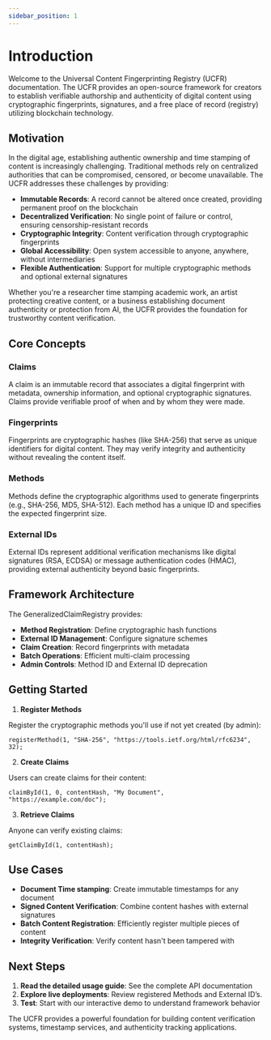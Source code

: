 ```yaml
---
sidebar_position: 1
---
```


# Introduction

Welcome to the Universal Content Fingerprinting Registry (UCFR) documentation. The UCFR provides an open-source framework for creators to establish verifiable authorship and authenticity of digital content using cryptographic fingerprints, signatures, and a free place of record (registry) utilizing blockchain technology.

## Motivation

In the digital age, establishing authentic ownership and time stamping of content is increasingly challenging. Traditional methods rely on centralized authorities that can be compromised, censored, or become unavailable. The UCFR addresses these challenges by providing:

- **Immutable Records**: A record cannot be altered once created, providing permanent proof on the blockchain
- **Decentralized Verification**: No single point of failure or control, ensuring censorship-resistant records
- **Cryptographic Integrity**: Content verification through cryptographic fingerprints
- **Global Accessibility**: Open system accessible to anyone, anywhere, without intermediaries
- **Flexible Authentication**: Support for multiple cryptographic methods and optional external signatures

Whether you're a researcher time stamping academic work, an artist protecting creative content, or a business establishing document authenticity or protection from AI, the UCFR provides the foundation for trustworthy content verification.

## Core Concepts

### Claims

A claim is an immutable record that associates a digital fingerprint with metadata, ownership information, and optional cryptographic signatures. Claims provide verifiable proof of when and by whom they were made.

### Fingerprints

Fingerprints are cryptographic hashes (like SHA-256) that serve as unique identifiers for digital content. They may verify integrity and authenticity without revealing the content itself.

### Methods

Methods define the cryptographic algorithms used to generate fingerprints (e.g., SHA-256, MD5, SHA-512). Each method has a unique ID and specifies the expected fingerprint size.

### External IDs

External IDs represent additional verification mechanisms like digital signatures (RSA, ECDSA) or message authentication codes (HMAC), providing external authenticity beyond basic fingerprints.

## Framework Architecture

The GeneralizedClaimRegistry provides:

- **Method Registration**: Define cryptographic hash functions
- **External ID Management**: Configure signature schemes
- **Claim Creation**: Record fingerprints with metadata
- **Batch Operations**: Efficient multi-claim processing
- **Admin Controls**: Method ID and External ID deprecation

## Getting Started

1. **Register Methods**

Register the cryptographic methods you'll use if not yet created (by admin):

```solidity
registerMethod(1, "SHA-256", "https://tools.ietf.org/html/rfc6234", 32);
```

2. **Create Claims**

Users can create claims for their content:

```solidity
claimById(1, 0, contentHash, "My Document", "https://example.com/doc");
```

3. **Retrieve Claims**

Anyone can verify existing claims:

```solidity
getClaimById(1, contentHash);
```

## Use Cases

- **Document Time stamping**: Create immutable timestamps for any document
- **Signed Content Verification**: Combine content hashes with external signatures
- **Batch Content Registration**: Efficiently register multiple pieces of content
- **Integrity Verification**: Verify content hasn't been tampered with

## Next Steps

1. **Read the detailed usage guide**: See the complete API documentation
2. **Explore live deployments**: Review registered Methods and External ID’s.
3. **Test**: Start with our interactive demo to understand framework behavior

The UCFR provides a powerful foundation for building content verification systems, timestamp services, and authenticity tracking applications.
